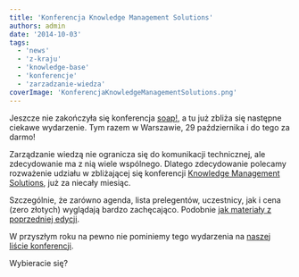 ```yaml
---
title: 'Konferencja Knowledge Management Solutions'
authors: admin
date: '2014-10-03'
tags:
  - 'news'
  - 'z-kraju'
  - 'knowledge-base'
  - 'konferencje'
  - 'zarzadzanie-wiedza'
coverImage: 'KonferencjaKnowledgeManagementSolutions.png'
---
```


Jeszcze nie zakończyła się konferencja [soap!](http://soapconf.com/), a tu już
zbliża się następne ciekawe wydarzenie. Tym razem w Warszawie, 29 października i
do tego za darmo!

<!--truncate-->

Zarządzanie wiedzą nie ogranicza się do komunikacji technicznej, ale
zdecydowanie ma z nią wiele wspólnego. Dlatego zdecydowanie polecamy rozważenie
udziału w zbliżającej się konferencji
[Knowledge Management Solutions](http://knowledgemanagementsummit.pl/), już za
niecały miesiąc.

Szczególnie, że zarówno agenda, lista prelegentów, uczestnicy, jak i cena (zero
złotych) wyglądają bardzo zachęcająco. Podobnie
[jak materiały z poprzedniej edycji](http://knowledgemanagementsummit.pl/?page_id=326).

W przyszłym roku na pewno nie pominiemy tego wydarzenia na
[naszej liście konferencji](http://techwriter.pl/konferencje-2014-drugie-polrocze/).

Wybieracie się?
